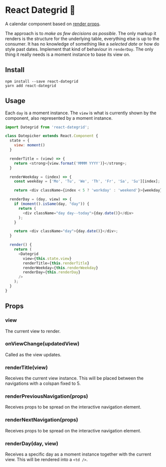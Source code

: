 # React Dategrid 📅

A calendar component based on [render props](https://reactjs.org/docs/render-props.html).

The approach is to _make as few decisions as possible_. The only markup it renders is the structure for the underlying table, everything else is up to the consumer. It has no knowledge of something like a _selected date_ or how do style past dates. Implement that kind of behaviour in `renderDay`. The only thing it really needs is a moment instance to base its view on.

## Install

```
npm install --save react-dategrid
yarn add react-dategrid
```

## Usage

Each `day` is a moment instance. The `view` is what is currently shown by the component, also represented by a moment instance.

```javascript
import Dategrid from 'react-dategrid';

class Datepicker extends React.Component {
  state = {
    view: moment()
  }

  renderTitle = (view) => {
    return <strong>{view.format('MMMM YYYY')}</strong>;
  }

  renderWeekday = (index) => {
    const weekday = ['Mo', 'Tu', 'We', 'Th', 'Fr', 'Sa', 'Su'][index];

    return <div className={index < 5 ? 'workday' : 'weekend'}>{weekday}</div> }

  renderDay = (day, view) => {
    if (moment().isSame(day, "day")) {
      return (
        <div className="day day--today">{day.date()}</div>
      );
    }

    return <div className="day">{day.date()}</div>;
  }

  render() {
    return (
      <Dategrid
        view={this.state.view}
        renderTitle={this.renderTitle}
        renderWeekday={this.renderWeekday}
        renderDay={this.renderDay}
      />
    );
  }
}
```

## Props

### view

The current view to render.

### onViewChange(updatedView)

Called as the view updates.

### renderTitle(view)

Receives the current view instance. This will be placed between the navigations with a colspan fixed to 5.

### renderPreviousNavigation(props)

Receives props to be spread on the interactive navigation element.

### renderNextNavigation(props)

Receives props to be spread on the interactive navigation element.

### renderDay(day, view)

Receives a specific day as a moment instance together with the current view. This will be rendered into a `<td />`.
